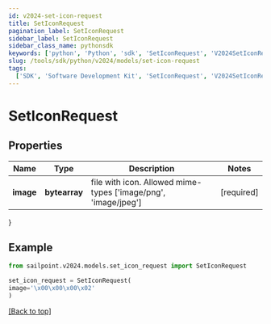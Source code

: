 ```yaml
---
id: v2024-set-icon-request
title: SetIconRequest
pagination_label: SetIconRequest
sidebar_label: SetIconRequest
sidebar_class_name: pythonsdk
keywords: ['python', 'Python', 'sdk', 'SetIconRequest', 'V2024SetIconRequest']
slug: /tools/sdk/python/v2024/models/set-icon-request
tags:
  ['SDK', 'Software Development Kit', 'SetIconRequest', 'V2024SetIconRequest']
---
```


# SetIconRequest

## Properties

| Name | Type | Description | Notes |
| --- | --- | --- | --- |
| **image** | **bytearray** | file with icon. Allowed mime-types ['image/png', 'image/jpeg'] | [required] |

}

## Example

```python
from sailpoint.v2024.models.set_icon_request import SetIconRequest

set_icon_request = SetIconRequest(
image='\x00\x00\x00\x02'
)

```

[[Back to top]](#)
